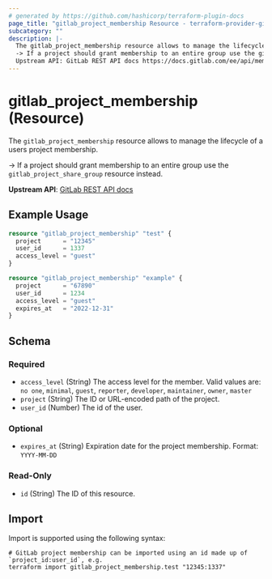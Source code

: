 ```yaml
---
# generated by https://github.com/hashicorp/terraform-plugin-docs
page_title: "gitlab_project_membership Resource - terraform-provider-gitlab"
subcategory: ""
description: |-
  The gitlab_project_membership resource allows to manage the lifecycle of a users project membership.
  -> If a project should grant membership to an entire group use the gitlab_project_share_group resource instead.
  Upstream API: GitLab REST API docs https://docs.gitlab.com/ee/api/members.html
---
```


# gitlab_project_membership (Resource)

The `gitlab_project_membership` resource allows to manage the lifecycle of a users project membership.

-> If a project should grant membership to an entire group use the `gitlab_project_share_group` resource instead.

**Upstream API**: [GitLab REST API docs](https://docs.gitlab.com/ee/api/members.html)

## Example Usage

```terraform
resource "gitlab_project_membership" "test" {
  project      = "12345"
  user_id      = 1337
  access_level = "guest"
}

resource "gitlab_project_membership" "example" {
  project      = "67890"
  user_id      = 1234
  access_level = "guest"
  expires_at   = "2022-12-31"
}
```

<!-- schema generated by tfplugindocs -->
## Schema

### Required

- `access_level` (String) The access level for the member. Valid values are: `no one`, `minimal`, `guest`, `reporter`, `developer`, `maintainer`, `owner`, `master`
- `project` (String) The ID or URL-encoded path of the project.
- `user_id` (Number) The id of the user.

### Optional

- `expires_at` (String) Expiration date for the project membership. Format: `YYYY-MM-DD`

### Read-Only

- `id` (String) The ID of this resource.

## Import

Import is supported using the following syntax:

```shell
# GitLab project membership can be imported using an id made up of `project_id:user_id`, e.g.
terraform import gitlab_project_membership.test "12345:1337"
```
